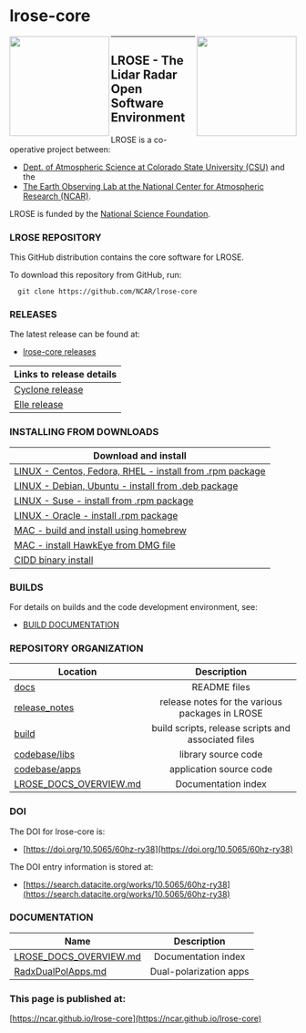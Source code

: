 # lrose-core

<img align="left" width="175" height="175" src="./docs/images/LROSE_logo.small.png">
<img align="right" width="175" height="175" src="./docs/images/spol_dynamo.jpg">

--------------------------------------------

## **LROSE** - The Lidar Radar Open Software Environment

LROSE is a co-operative project between:

  * [Dept. of Atmospheric Science at Colorado State University (CSU)](http://www.atmos.colostate.edu/) and the
  * [The Earth Observing Lab at the National Center for Atmospheric Research (NCAR)](https://www.eol.ucar.edu/content/lidar-radar-open-software-environment).

LROSE is funded by the [National Science Foundation](https://www.nsf.gov).

### LROSE REPOSITORY

This GitHub distribution contains the core software for LROSE.

To download this repository from GitHub, run:

```
  git clone https://github.com/NCAR/lrose-core
```

### RELEASES

The latest release can be found at:

* [lrose-core releases](https://github.com/NCAR/lrose-core/releases)

| Links to release details |
| ------------------------ |
| [Cyclone release](https://github.com/nsf-lrose/lrose-cyclone) |
| [Elle release](https://github.com/nsf-lrose/lrose-elle) |

### INSTALLING FROM DOWNLOADS

| Download and install |
| -------------------- |
| [LINUX - Centos, Fedora, RHEL - install from .rpm package](./docs/download/download_package_and_install.redhat.md) |
| [LINUX - Debian, Ubuntu - install from .deb package](./docs/download/download_package_and_install.debian.md) |
| [LINUX - Suse - install from .rpm package](./docs/download/download_package_and_install.suse.md) |
| [LINUX - Oracle - install .rpm package](./docs/download/download_package_and_install.oracle.md) |
| [MAC - build and install using homebrew](./docs/download/install_using_homebrew.mac_osx.md) |
| [MAC - install HawkEye from DMG file](./docs/download/hawkeye_install_from_dmg.md) |
| [CIDD binary install](./docs/download/CIDD_binary_download_and_install.linux.md) |

### BUILDS

For details on builds and the code development environment, see:

* [BUILD DOCUMENTATION](./docs/build/LROSE_build_main_page.md)

### REPOSITORY ORGANIZATION

| Location      | Description   |
| ------------- |:-------------:|
| [docs](./docs) | README files |
| [release_notes](./release_notes) | release notes for the various packages in LROSE |
| [build](./build) | build scripts, release scripts and associated files |
| [codebase/libs](./codebase/libs) | library source code |
| [codebase/apps](./codebase/apps) | application source code |
| [LROSE_DOCS_OVERVIEW.md](./docs/LROSE_DOCS_OVERVIEW.md) | Documentation index |

### DOI

The DOI for lrose-core is:

* [https://doi.org/10.5065/60hz-ry38](https://doi.org/10.5065/60hz-ry38)

The DOI entry information is stored at:

* [https://search.datacite.org/works/10.5065/60hz-ry38](https://search.datacite.org/works/10.5065/60hz-ry38)

### DOCUMENTATION

| Name           | Description   |
| -------------- |:-------------:|
| [LROSE_DOCS_OVERVIEW.md](./docs/LROSE_DOCS_OVERVIEW.md) | Documentation index |
| [RadxDualPolApps.md](./docs/apps/radx/dualpol/RadxDualpolApps.md) | Dual-polarization apps |

### This page is published at:

[https://ncar.github.io/lrose-core](https://ncar.github.io/lrose-core)

